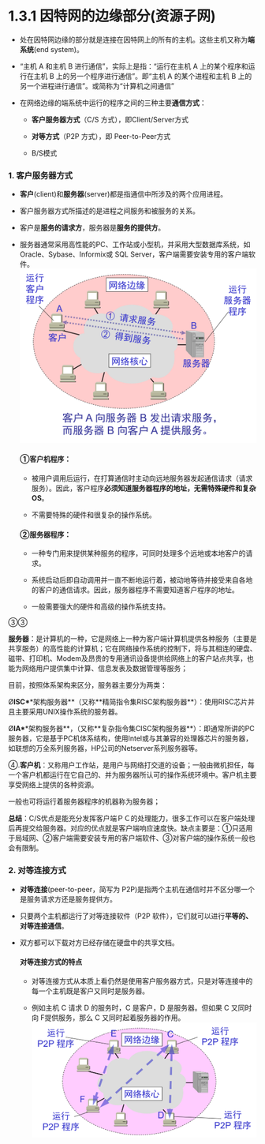 # 1.3.1 因特网的边缘部分\(资源子网\)

* 处在因特网边缘的部分就是连接在因特网上的所有的主机。这些主机又称为**端系统**\(end system\)。

* “主机 A 和主机 B 进行通信”，实际上是指：“运行在主机 A 上的某个程序和运行在主机 B 上的另一个程序进行通信”。即“主机 A 的某个进程和主机 B 上的另一个进程进行通信”。或简称为“计算机之间通信”

* 在网络边缘的端系统中运行的程序之间的三种主要**通信方式**：

  * **客户服务器方式**（C/S 方式），即Client/Server方式

  * **对等方式**（P2P 方式），即 Peer-to-Peer方式

  * B/S模式

### 1. 客户服务器方式

* **客户**\(client\)和**服务器**\(server\)都是指通信中所涉及的两个应用进程。

* 客户服务器方式所描述的是进程之间服务和被服务的关系。

* 客户是**服务的请求方**，服务器是**服务的提供方**。

* 服务器通常采用高性能的PC、工作站或小型机，并采用大型数据库系统，如Oracle、Sybase、Informix或 SQL Server，客户端需要安装专用的客户端软件。  
  ![](/assets/图片8.png)

  #### ①客户机程序：

  * 被用户调用后运行，在打算通信时主动向远地服务器发起通信请求（请求服务）。因此，客户程序**必须知道服务器程序的地址，无需特殊硬件和复杂OS**。

  * 不需要特殊的硬件和很复杂的操作系统。

  #### ②服务器程序：

  * 一种专门用来提供某种服务的程序，可同时处理多个远地或本地客户的请求。

  * 系统启动后即自动调用并一直不断地运行着，被动地等待并接受来自各地的客户的通信请求。因此，服务器程序不需要知道客户程序的地址。

  * 一般需要强大的硬件和高级的操作系统支持。

③③













**服务器**：是计算机的一种，它是网络上一种为客户端计算机提供各种服务（主要是共享服务）的高性能的计算机；它在网络操作系统的控制下，将与其相连的硬盘、磁带、打印机、Modem及昂贵的专用通讯设备提供给网络上的客户站点共享，也能为网络用户提供集中计算、信息发表及数据管理等服务；

目前，按照体系架构来区分，服务器主要分为两类：

Ø**ISC\***\*架构服务器**（又称**精简指令集RISC架构服务器\*\*）：使用RISC芯片并且主要采用UNIX操作系统的服务器。

Ø**IA\***\*架构服务器**，（又称**复杂指令集CISC架构服务器\*\*）：即通常所讲的PC 服务器，它是基于PC机体系结构，使用Intel或与其兼容的处理器芯片的服务器，如联想的万全系列服务器，HP公司的Netserver系列服务器等。

④.**客户机**：又称用户工作站，是用户与网络打交道的设备；一般由微机担任，每一个客户机都运行在它自己的、并为服务器所认可的操作系统环境中。客户机主要享受网络上提供的各种资源。

一般也可将运行着服务器程序的机器称为服务器；

**总结**：C/S优点是能充分发挥客户端ＰＣ的处理能力，很多工作可以在客户端处理后再提交给服务器。对应的优点就是客户端响应速度快。缺点主要是：①只适用于局域网、②客户端需要安装专用的客户端软件、③对客户端的操作系统一般也会有限制。

### 2. 对等连接方式

* **对等连接**\(peer-to-peer，简写为 P2P\)是指两个主机在通信时并不区分哪一个是服务请求方还是服务提供方。

* 只要两个主机都运行了对等连接软件（P2P 软件），它们就可以进行**平等的、对等连接通信**。

* 双方都可以下载对方已经存储在硬盘中的共享文档。

  #### 对等连接方式的特点

  * 对等连接方式从本质上看仍然是使用客户服务器方式，只是对等连接中的每一个主机既是客户又同时是服务器。

  * 例如主机 C 请求 D 的服务时，C 是客户，D 是服务器。但如果 C 又同时向 F提供服务，那么 C 又同时起着服务器的作用。  
    ![](/assets/图片9.png)



